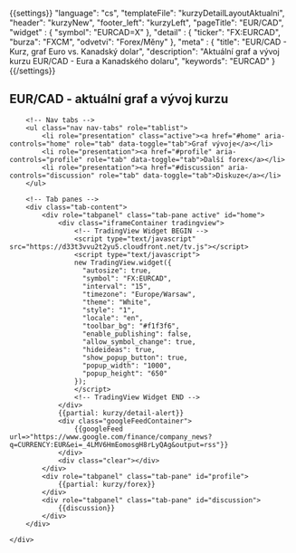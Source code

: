 {{settings}}
"language": "cs",
"templateFile": "kurzyDetailLayoutAktualni",
"header": "kurzyNew",
"footer_left": "kurzyLeft",
"pageTitle": "EUR/CAD",
"widget" : {
    "symbol": "EURCAD=X"
},
"detail" : {
    "ticker": "FX:EURCAD",
    "burza": "FXCM",
    "odvetvi": "Forex/Měny"
},
"meta" : {
    "title": "EUR/CAD - Kurz, graf Euro vs. Kanadský dolar",
    "description": "Aktuální graf a vývoj kurzu EUR/CAD - Eura a Kanadského dolaru",
    "keywords": "EURCAD"
}
{{/settings}}

<h2>EUR/CAD - aktuální graf a vývoj kurzu</h2>
        
<div id="mainBox">
    <div>

        <!-- Nav tabs -->
        <ul class="nav nav-tabs" role="tablist">
            <li role="presentation" class="active"><a href="#home" aria-controls="home" role="tab" data-toggle="tab">Graf vývoje</a></li>
            <li role="presentation"><a href="#profile" aria-controls="profile" role="tab" data-toggle="tab">Další forex</a></li>            
            <li role="presentation"><a href="#discussion" aria-controls="discussion" role="tab" data-toggle="tab">Diskuze</a></li>            
        </ul>

        <!-- Tab panes -->
        <div class="tab-content">
            <div role="tabpanel" class="tab-pane active" id="home">
                <div class="iframeContainer tradingview">                                
                    <!-- TradingView Widget BEGIN -->
                    <script type="text/javascript" src="https://d33t3vvu2t2yu5.cloudfront.net/tv.js"></script>
                    <script type="text/javascript">
                    new TradingView.widget({
                      "autosize": true,
                      "symbol": "FX:EURCAD",
                      "interval": "15",
                      "timezone": "Europe/Warsaw",
                      "theme": "White",
                      "style": "1",
                      "locale": "en",
                      "toolbar_bg": "#f1f3f6",
                      "enable_publishing": false,
                      "allow_symbol_change": true,
                      "hideideas": true,
                      "show_popup_button": true,
                      "popup_width": "1000",
                      "popup_height": "650"
                    });
                    </script>
                    <!-- TradingView Widget END -->                    
                </div>
                {{partial: kurzy/detail-alert}}
                <div class="googleFeedContainer">
                    {{googleFeed url=>"https://www.google.com/finance/company_news?q=CURRENCY:EUR&ei=_4LMV6HmEomosgH8rLyQAg&output=rss"}}                    
                </div>
                <div class="clear"></div>
            </div>
            <div role="tabpanel" class="tab-pane" id="profile">
                {{partial: kurzy/forex}}
            </div>
            <div role="tabpanel" class="tab-pane" id="discussion">
                {{discussion}}
            </div>
        </div>

    </div>
</div>